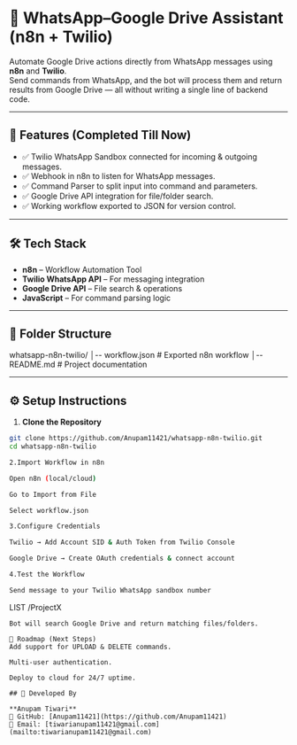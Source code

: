# 📱 WhatsApp–Google Drive Assistant (n8n + Twilio)

Automate Google Drive actions directly from WhatsApp messages using **n8n** and **Twilio**.  
Send commands from WhatsApp, and the bot will process them and return results from Google Drive — all without writing a single line of backend code.

---

## 🚀 Features (Completed Till Now)
- ✅ Twilio WhatsApp Sandbox connected for incoming & outgoing messages.  
- ✅ Webhook in n8n to listen for WhatsApp messages.  
- ✅ Command Parser to split input into command and parameters.  
- ✅ Google Drive API integration for file/folder search.  
- ✅ Working workflow exported to JSON for version control.  

---

## 🛠 Tech Stack
- **n8n** – Workflow Automation Tool  
- **Twilio WhatsApp API** – For messaging integration  
- **Google Drive API** – File search & operations  
- **JavaScript** – For command parsing logic  

---

## 📂 Folder Structure
whatsapp-n8n-twilio/
│-- workflow.json # Exported n8n workflow
│-- README.md # Project documentation


---

## ⚙️ Setup Instructions

1. **Clone the Repository**
```bash
git clone https://github.com/Anupam11421/whatsapp-n8n-twilio.git
cd whatsapp-n8n-twilio

2.Import Workflow in n8n

Open n8n (local/cloud)

Go to Import from File

Select workflow.json

3.Configure Credentials

Twilio → Add Account SID & Auth Token from Twilio Console

Google Drive → Create OAuth credentials & connect account

4.Test the Workflow

Send message to your Twilio WhatsApp sandbox number
  ```
  LIST /ProjectX
  ```
Bot will search Google Drive and return matching files/folders.

📅 Roadmap (Next Steps)
Add support for UPLOAD & DELETE commands.

Multi-user authentication.

Deploy to cloud for 24/7 uptime.

## 👤 Developed By

**Anupam Tiwari**  
🔗 GitHub: [Anupam11421](https://github.com/Anupam11421)  
📧 Email: [tiwarianupam11421@gmail.com](mailto:tiwarianupam11421@gmail.com)
